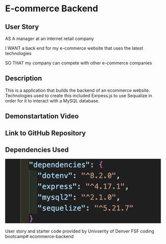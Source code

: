 # E-commerce Backend

## User Story
AS A manager at an internet retail company<br>

I WANT a back end for my e-commerce website that uses the latest technologies<br>

SO THAT my company can compete with other e-commerce companies


## Description
This is a application that builds the backend of an ecommerce website. Technologies used to create this included Exrpess.js to use Sequalize in order for it to interact with a MySQL database.



## Demonstartation Video

## Link to GitHub Repository 

## Dependencies Used
![Alt text](<Screenshot 2023-10-01 at 15.28.54.png>)

User story and starter code provided by Univserity of Denver FSF coding bootcamp# ecommerce-backend
